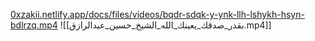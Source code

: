 
[0xzakii.netlify.app/docs/files/videos/bqdr-sdqk-y-ynk-llh-lshykh-hsyn-bdlrzq.mp4](https://0xzakii.netlify.app/docs/files/videos/bqdr-sdqk-y-ynk-llh-lshykh-hsyn-bdlrzq.mp4)
![[بقدر_صدقك_يعينك_الله_الشيخ_حسين_عبدالرازق.mp4]]